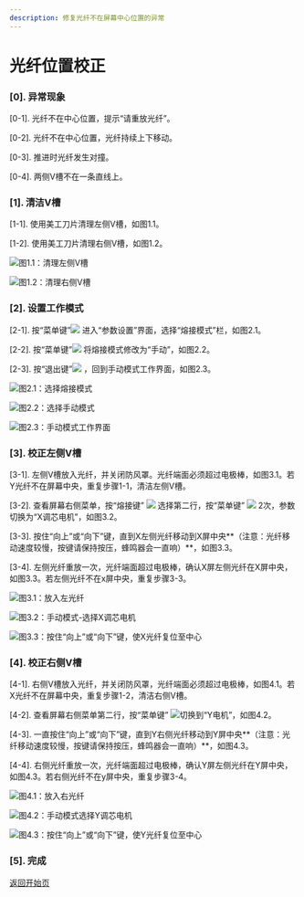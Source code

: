 ```yaml
---
description: 修复光纤不在屏幕中心位置的异常
---
```


# 光纤位置校正

### \[0\]. 异常现象

   \[0-1\]. 光纤不在中心位置，提示“请重放光纤”。

   \[0-2\]. 光纤不在中心位置，光纤持续上下移动。

   \[0-3\]. 推进时光纤发生对撞。

   \[0-4\]. 两侧V槽不在一条直线上。

### \[1\]. 清洁V槽

   \[1-1\]. 使用美工刀片清理左侧V槽，如图1.1。

   \[1-2\]. 使用美工刀片清理右侧V槽，如图1.2。

![&#x56FE;1.1&#xFF1A;&#x6E05;&#x7406;&#x5DE6;&#x4FA7;V&#x69FD;](../.gitbook/assets/img_20210831_105018-640-360.png)

![&#x56FE;1.2&#xFF1A;&#x6E05;&#x7406;&#x53F3;&#x4FA7;V&#x69FD;](../.gitbook/assets/img_20210831_105114-640-360.png)

### \[2\]. 设置工作模式

   \[2-1\]. 按“菜单键”![](../.gitbook/assets/menu-20.png) 进入“参数设置”界面，选择“熔接模式”栏，如图2.1。

   \[2-2\]. 按“菜单键”![](../.gitbook/assets/menu-20.png) 将熔接模式修改为“手动”，如图2.2。

   \[2-3\]. 按“退出键”![](../.gitbook/assets/exit-20.png) ，回到手动模式工作界面，如图2.3。

![&#x56FE;2.1&#xFF1A;&#x9009;&#x62E9;&#x7194;&#x63A5;&#x6A21;&#x5F0F;](../.gitbook/assets/image.png)

![&#x56FE;2.2&#xFF1A;&#x9009;&#x62E9;&#x624B;&#x52A8;&#x6A21;&#x5F0F;](../.gitbook/assets/xuan-ze-shou-dong-mo-shi-475272.png)

![&#x56FE;2.3&#xFF1A;&#x624B;&#x52A8;&#x6A21;&#x5F0F;&#x5DE5;&#x4F5C;&#x754C;&#x9762;](../.gitbook/assets/shou-dong-mo-shi-cai-dan-475272.png)

### \[3\]. 校正左侧V槽

   \[3-1\]. 左侧V槽放入光纤，并关闭防风罩。光纤端面必须超过电极棒，如图3.1。若Y光纤不在屏幕中央，重复步骤1-1，清洁左侧V槽。

   \[3-2\]. 查看屏幕右侧菜单，按“熔接键” ![](../.gitbook/assets/set-20.png) 选择第二行，按“菜单键” ![](../.gitbook/assets/menu-20.png) 2次，参数切换为“X调芯电机”，如图3.2。

   \[3-3\]. 按住“向上”或“向下”键，直到X左侧光纤移动到X屏中央**（注意：光纤移动速度较慢，按键请保持按压，蜂鸣器会一直响）**，如图3.3。

   \[3-4\]. 左侧光纤重放一次，光纤端面超过电极棒，确认X屏左侧光纤在X屏中央，如图3.3。若左侧光纤不在x屏中央，重复步骤3-3。

![&#x56FE;3.1&#xFF1A;&#x653E;&#x5165;&#x5DE6;&#x5149;&#x7EA4;](../.gitbook/assets/img_20210831_105258-640-360.png)

![&#x56FE;3.2&#xFF1A;&#x624B;&#x52A8;&#x6A21;&#x5F0F;-&#x9009;&#x62E9;X&#x8C03;&#x82AF;&#x7535;&#x673A;](../.gitbook/assets/shou-dong-mo-shi-xuan-zextiao-xin-dian-ji-475272.png)

![&#x56FE;3.3&#xFF1A;&#x6309;&#x4F4F;&#x201C;&#x5411;&#x4E0A;&#x201D;&#x6216;&#x201C;&#x5411;&#x4E0B;&#x201D;&#x952E;&#xFF0C;&#x4F7F;X&#x5149;&#x7EA4;&#x590D;&#x4F4D;&#x81F3;&#x4E2D;&#x5FC3;](../.gitbook/assets/shou-dong-mo-shixwan-cheng-fu-wei-475272.png)

### \[4\]. 校正右侧V槽

   \[4-1\]. 右侧V槽放入光纤，并关闭防风罩，光纤端面必须超过电极棒，如图4.1。若X光纤不在屏幕中央，重复步骤1-2，清洁右侧V槽。

   \[4-2\]. 查看屏幕右侧菜单第二行，按“菜单键” ![](../.gitbook/assets/menu-20.png)切换到“Y电机”，如图4.2。

   \[4-3\]. 一直按住“向上”或“向下”键，直到Y右侧光纤移动到Y屏中央**（注意：光纤移动速度较慢，按键请保持按压，蜂鸣器会一直响）**，如图4.3。

   \[4-4\]. 右侧光纤重放一次，光纤端面超过电极棒，确认Y屏左侧光纤在Y屏中央，如图4.3。若右侧光纤不在y屏中央，重复步骤3-4。

![&#x56FE;4.1&#xFF1A;&#x653E;&#x5165;&#x53F3;&#x5149;&#x7EA4;](../.gitbook/assets/img_20210831_105438-640-360.jpg)

![&#x56FE;4.2&#xFF1A;&#x624B;&#x52A8;&#x6A21;&#x5F0F;&#x9009;&#x62E9;Y&#x8C03;&#x82AF;&#x7535;&#x673A;](../.gitbook/assets/shou-dong-mo-shi-xuan-zeytiao-xin-dian-ji-475272.png)

![&#x56FE;4.3&#xFF1A;&#x6309;&#x4F4F;&#x201C;&#x5411;&#x4E0A;&#x201D;&#x6216;&#x201C;&#x5411;&#x4E0B;&#x201D;&#x952E;&#xFF0C;&#x4F7F;Y&#x5149;&#x7EA4;&#x590D;&#x4F4D;&#x81F3;&#x4E2D;&#x5FC3;](../.gitbook/assets/shou-dong-mo-shiywan-cheng-fu-wei-.png)

### \[5\]. 完成



[返回开始页](../)

